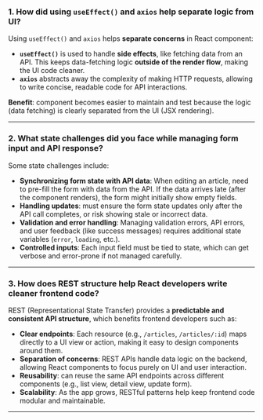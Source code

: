 ### **1. How did using `useEffect()` and `axios` help separate logic from UI?**

Using `useEffect()` and `axios` helps **separate concerns** in React component:

- **`useEffect()`** is used to handle **side effects**, like fetching data from an API. This keeps data-fetching logic **outside of the render flow**, making the UI code cleaner.
- **`axios`** abstracts away the complexity of making HTTP requests, allowing to write concise, readable code for API interactions.

**Benefit**: component becomes easier to maintain and test because the logic (data fetching) is clearly separated from the UI (JSX rendering).

---

### **2. What state challenges did you face while managing form input and API response?**

Some state challenges include:

- **Synchronizing form state with API data**: When editing an article, need to pre-fill the form with data from the API. If the data arrives late (after the component renders), the form might initially show empty fields.
- **Handling updates**: must ensure the form state updates only after the API call completes, or risk showing stale or incorrect data.
- **Validation and error handling**: Managing validation errors, API errors, and user feedback (like success messages) requires additional state variables (`error`, `loading`, etc.).
- **Controlled inputs**: Each input field must be tied to state, which can get verbose and error-prone if not managed carefully.

---

### **3. How does REST structure help React developers write cleaner frontend code?**

REST (Representational State Transfer) provides a **predictable and consistent API structure**, which benefits frontend developers such as:

- **Clear endpoints**: Each resource (e.g., `/articles`, `/articles/:id`) maps directly to a UI view or action, making it easy to design components around them.
- **Separation of concerns**: REST APIs handle data logic on the backend, allowing React components to focus purely on UI and user interaction.
- **Reusability**: can reuse the same API endpoints across different components (e.g., list view, detail view, update form).
- **Scalability**: As the app grows, RESTful patterns help keep frontend code modular and maintainable.
---
